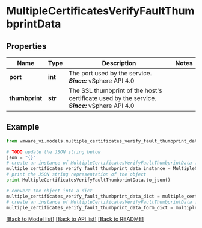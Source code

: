 # MultipleCertificatesVerifyFaultThumbprintData


## Properties
Name | Type | Description | Notes
------------ | ------------- | ------------- | -------------
**port** | **int** | The port used by the service.  ***Since:*** vSphere API 4.0  | 
**thumbprint** | **str** | The SSL thumbprint of the host&#39;s certificate used by the service.  ***Since:*** vSphere API 4.0  | 

## Example

```python
from vmware_vi.models.multiple_certificates_verify_fault_thumbprint_data import MultipleCertificatesVerifyFaultThumbprintData

# TODO update the JSON string below
json = "{}"
# create an instance of MultipleCertificatesVerifyFaultThumbprintData from a JSON string
multiple_certificates_verify_fault_thumbprint_data_instance = MultipleCertificatesVerifyFaultThumbprintData.from_json(json)
# print the JSON string representation of the object
print MultipleCertificatesVerifyFaultThumbprintData.to_json()

# convert the object into a dict
multiple_certificates_verify_fault_thumbprint_data_dict = multiple_certificates_verify_fault_thumbprint_data_instance.to_dict()
# create an instance of MultipleCertificatesVerifyFaultThumbprintData from a dict
multiple_certificates_verify_fault_thumbprint_data_form_dict = multiple_certificates_verify_fault_thumbprint_data.from_dict(multiple_certificates_verify_fault_thumbprint_data_dict)
```
[[Back to Model list]](../README.md#documentation-for-models) [[Back to API list]](../README.md#documentation-for-api-endpoints) [[Back to README]](../README.md)


